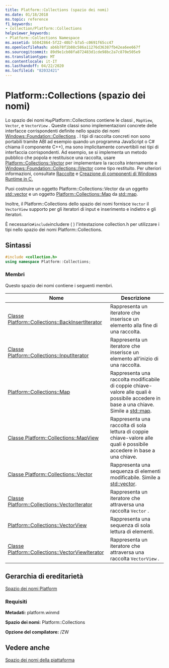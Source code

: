 ```yaml
---
title: Platform::Collections (spazio dei nomi)
ms.date: 01/18/2018
ms.topic: reference
f1_keywords:
- collection/Platform::Collections
helpviewer_keywords:
- Platform::Collections Namespace
ms.assetid: b5042864-5f22-40b7-b7a5-c0691f65cc47
ms.openlocfilehash: ab6b78f1b88c586a11276d36387fb42ea6ee667f
ms.sourcegitcommit: 89d9e1cb08fa872483d1cde98bc2a7c870e505e9
ms.translationtype: MT
ms.contentlocale: it-IT
ms.lasthandoff: 04/22/2020
ms.locfileid: "82032421"
---
```

# <a name="platformcollections-namespace"></a>Platform::Collections (spazio dei nomi)

Lo spazio dei nomi `Map`Platform::Collections contiene le classi , `MapView`, `Vector`, e `VectorView` . Queste classi sono implementazioni concrete delle interfacce corrispondenti definite nello spazio dei nomi [Windows::Foundation::Collections](/uwp/api/windows.foundation.collections) . I tipi di raccolta concreti non sono portabili tramite ABI ad esempio quando un programma JavaScript o C# chiama il componente C++), ma sono implicitamente convertibili nei tipi di interfaccia corrispondenti. Ad esempio, se si implementa un metodo pubblico che popola e restituisce una raccolta, usare [Platform::Collections::Vector](../cppcx/platform-collections-vector-class.md) per implementare la raccolta internamente e [Windows::Foundation::Collections::IVector](/uwp/api/windows.foundation.collections.ivector-1) come tipo restituito. Per ulteriori informazioni, consultate [Raccolte](../cppcx/collections-c-cx.md) e [Creazione di componenti di Windows Runtime in C.](/windows/uwp/winrt-components/creating-windows-runtime-components-in-cpp)

Puoi costruire un oggetto Platform::Collections::Vector da un oggetto [std::vector](../standard-library/vector-class.md) e un oggetto [Platform::Collections::Map](../cppcx/platform-collections-map-class.md) da [std::map](../standard-library/map-class.md).

Inoltre, il Platform::Collections dello spazio dei nomi fornisce `Vector` il `VectorView` supporto per gli iteratori di input e inserimento e indietro e gli iteratori.

È necessario`#include`includere ( ) l'intestazione collection.h per utilizzare i tipi nello spazio dei nomi Platform::Collections.

## <a name="syntax"></a>Sintassi

```cpp
#include <collection.h>
using namespace Platform::Collections;
```

### <a name="members"></a>Membri

Questo spazio dei nomi contiene i seguenti membri.

|Nome|Descrizione|
|----------|-----------------|
|[Classe Platform::Collections::BackInsertIterator](../cppcx/platform-collections-backinsertiterator-class.md)|Rappresenta un iteratore che inserisce un elemento alla fine di una raccolta.|
|[Classe Platform::Collections::InputIterator](../cppcx/platform-collections-inputiterator-class.md)|Rappresenta un iteratore che inserisce un elemento all'inizio di una raccolta.|
|[Platform::Collections::Map](../cppcx/platform-collections-map-class.md)|Rappresenta una raccolta modificabile di coppie chiave-valore alle quali è possibile accedere in base a una chiave. Simile a [std::map](../standard-library/map-class.md).|
|[Classe Platform::Collections::MapView](../cppcx/platform-collections-mapview-class.md)|Rappresenta una raccolta di sola lettura di coppie chiave-valore alle quali è possibile accedere in base a una chiave.|
|[Classe Platform::Collections::Vector](../cppcx/platform-collections-vector-class.md)|Rappresenta una sequenza di elementi modificabile. Simile a [std::vector](../standard-library/vector-class.md).|
|[Classe Platform::Collections::VectorIterator](../cppcx/platform-collections-vectoriterator-class.md)|Rappresenta un iteratore che attraversa una raccolta `Vector` .|
|[Platform::Collections::VectorView](../cppcx/platform-collections-vectorview-class.md)|Rappresenta una sequenza di sola lettura di elementi.|
|[Classe Platform::Collections::VectorViewIterator](../cppcx/platform-collections-vectorviewiterator-class.md)|Rappresenta un iteratore che attraversa una raccolta `VectorView` .|

## <a name="inheritance-hierarchy"></a>Gerarchia di ereditarietà

[Spazio dei nomi Platform](../cppcx/platform-namespace-c-cx.md)

### <a name="requirements"></a>Requisiti

**Metadati:** platform.winmd

**Spazio dei nomi:** Platform::Collections

**Opzione del compilatore:** /ZW

## <a name="see-also"></a>Vedere anche

[Spazio dei nomi della piattaforma](../cppcx/platform-namespace-c-cx.md)
